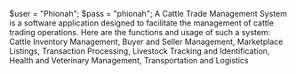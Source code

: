 $user = "Phionah";
$pass = "phionah";
A Cattle Trade Management System is a software application designed to facilitate the management of cattle trading operations. Here are the functions and usage of such a system:  Cattle Inventory Management,  Buyer and Seller Management, Marketplace Listings, Transaction Processing, Livestock Tracking and Identification, Health and Veterinary Management, Transportation and Logistics
